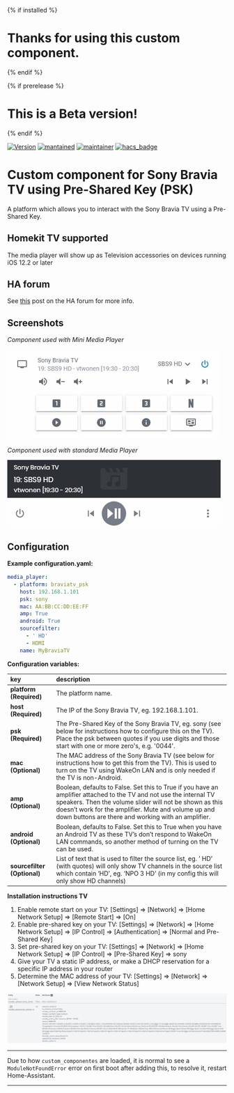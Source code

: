 {% if installed %}
# Thanks for using this custom component.
{% endif %}

{% if prerelease %}
# This is a Beta version!
{% endif %}

[![Version](https://img.shields.io/badge/version-0.3.0-green.svg?style=for-the-badge)](#) [![mantained](https://img.shields.io/maintenance/yes/2019.svg?style=for-the-badge)](#) [![maintainer](https://img.shields.io/badge/maintainer-%20%40gerard33-blue.svg?style=for-the-badge)](#) [![hacs_badge](https://img.shields.io/badge/HACS-Default-orange.svg?style=for-the-badge)](https://github.com/custom-components/hacs)

# Custom component for Sony Bravia TV using Pre-Shared Key (PSK)
A platform which allows you to interact with the Sony Bravia TV using a Pre-Shared Key.

## Homekit TV supported
The media player will show up as Television accessories on devices running iOS 12.2 or later

## HA forum
See [this](https://community.home-assistant.io/t/sony-bravia-tv-component-with-pre-shared-key/30698?u=gerard33) post on the HA forum for more info.

## Screenshots
_Component used with Mini Media Player_

![Component used with Mini Media Player](screenshots/bravia_1.jpg)

_Component used with standard Media Player_

![Component used with standard Media Player](screenshots/bravia_2.jpg)

## Configuration
**Example configuration.yaml:**

```yaml
media_player:
  - platform: braviatv_psk
    host: 192.168.1.101
    psk: sony
    mac: AA:BB:CC:DD:EE:FF
    amp: True
    android: True
    sourcefilter:
      - ' HD'
      - HDMI
    name: MyBraviaTV
```

**Configuration variables:**  
  
key | description  
:--- | :---  
**platform (Required)** | The platform name.
**host (Required)** | The IP of the Sony Bravia TV, eg. 192.168.1.101.
**psk (Required)** | The Pre-Shared Key of the Sony Bravia TV, eg. sony (see below for instructions how to configure this on the TV). Place the psk between quotes if you use digits and those start with one or more zero's, e.g. '0044'.
**mac  (Optional)** | The MAC address of the Sony Bravia TV (see below for instructions how to get this from the TV). This is used to turn on the TV using WakeOn LAN and is only needed if the TV is non-Android.
**amp (Optional)** | Boolean, defaults to False. Set this to True if you have an amplifier attached to the TV and not use the internal TV speakers. Then the volume slider will not be shown as this doesn’t work for the amplifier. Mute and volume up and down buttons are there and working with an amplifier.
**android (Optional)** | Boolean, defaults to False. Set this to True when you have an Android TV as these TV’s don’t respond to WakeOn LAN commands, so another method of turning on the TV can be used.
**sourcefilter (Optional)** | List of text that is used to filter the source list, eg. ’ HD’ (with quotes) will only show TV channels in the source list which contain ‘HD’, eg. ‘NPO 3 HD’ (in my config this will only show HD channels)

**Installation instructions TV**
1. Enable remote start on your TV: [Settings] => [Network] => [Home Network Setup] => [Remote Start] => [On]
2. Enable pre-shared key on your TV: [Settings] => [Network] => [Home Network Setup] => [IP Control] => [Authentication] => [Normal and Pre-Shared Key]
3. Set pre-shared key on your TV: [Settings] => [Network] => [Home Network Setup] => [IP Control] => [Pre-Shared Key] => sony
4. Give your TV a static IP address, or make a DHCP reservation for a specific IP address in your router
5. Determine the MAC address of your TV: [Settings] => [Network] => [Network Setup] => [View Network Status]

![Component entity with attributes](screenshots/bravia_3.jpg)

***
Due to how `custom_componentes` are loaded, it is normal to see a `ModuleNotFoundError` error on first boot after adding this, to resolve it, restart Home-Assistant.

***

